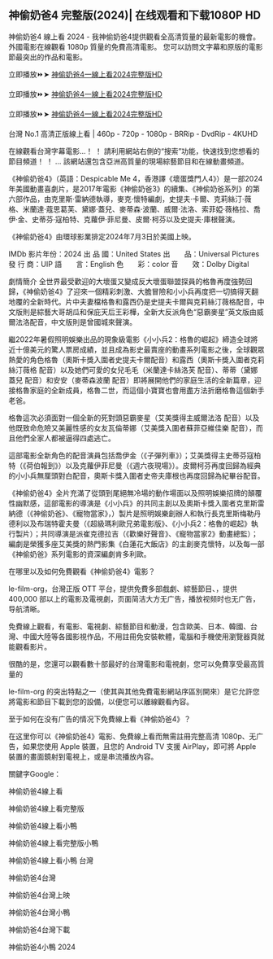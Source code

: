 ## 神偷奶爸4 完整版(2024)| 在线观看和下载1080P HD

神偷奶爸4 線上看 2024 - 我神偷奶爸4提供觀看全高清質量的最新電影的機會。 外國電影在線觀看 1080p 質量的免費高清電影。 您可以訪問文字幕和原版的電影節最突出的作品和電影。

立即播放⏩➤ [神偷奶爸4一線上看2024完整版HD](https://cornercinema.com/zh/movie/519182/despicable-me-4)

立即播放⏩➤ [神偷奶爸4一線上看2024完整版HD](https://cornercinema.com/zh/movie/519182/despicable-me-4)

立即播放⏩➤ [神偷奶爸4一線上看2024完整版HD](https://cornercinema.com/zh/movie/519182/despicable-me-4)

台灣 No.1 高清正版線上看 | 460p - 720p - 1080p - BRRip - DvdRip - 4KUHD

在線觀看台灣字幕電影…！ ！ 請利用網站右側的“搜索”功能，快速找到您想看的節目頻道！ ！ … 該網站還包含亞洲高質量的現場綜藝節目和在線動畫頻道。

《神偷奶爸4》（英語：Despicable Me 4，香港譯《壞蛋獎門人4》）是一部2024年美國動畫喜劇片，是2017年電影《神偷奶爸3》的續集、《神偷奶爸系列》的第六部作品，由克里斯·雷納德執導，麥克·懷特編劇，史提夫·卡爾、克莉絲汀·薇格、米蘭達·蔻思葛芙、黛娜·蓋兒、麥蒂森·波蘭、威爾·法洛、索菲婭·薇格拉、喬伊·金、史蒂芬·寇柏特、克蘿伊·菲尼曼、皮爾·柯芬以及史提夫·庫根聲演。

《神偷奶爸4》由環球影業排定2024年7月3日於美國上映。

IMDb
影片年份：2024
出 品 國：United States
出　　品：Universal Pictures
發 行 商：UIP
語　　言：English
色　　彩：color
音　　效：Dolby Digital

劇情簡介
全世界最受歡迎的大壞蛋又變成反大壞蛋聯盟探員的格魯再度強勢回歸，《神偷奶爸4》了迎來一個精彩刺激、大膽冒險和小小兵再度把一切搞得天翻地覆的全新時代。片中夫妻檔格魯和露西仍是史提夫卡爾與克莉絲汀薇格配音，中文版則是綜藝大哥胡瓜和保庇天后王彩樺，全新大反派角色“惡霸麥星”英文版由威爾法洛配音，中文版則是曾國城來聲演。

繼2022年暑假照明娛樂出品的現象級電影《小小兵2：格魯的崛起》締造全球將近十億美元的驚人票房成績，並且成為影史最賣座的動畫系列電影之後，全球觀眾熱愛的角色格魯（奧斯卡獎入圍者史提夫卡爾配音）和露西（奧斯卡獎入圍者克莉絲汀薇格 配音）以及她們可愛的女兒毛毛（米蘭達卡絲洛芙 配音）、蒂蒂（黛娜蓋兒 配音）和安安（麥蒂森波蘭 配音）即將展開他們的家庭生活的全新篇章，迎接格魯家庭的全新成員，格魯二世，而這個小寶寶也會用盡方法折磨格魯這個新手老爸。

格魯這次必須面對一個全新的死對頭惡霸麥星（艾美獎得主威爾法洛 配音）以及他既致命危險又美麗性感的女友瓦倫蒂娜（艾美獎入圍者蘇菲亞維佳樂 配音），而且他們全家人都被逼得四處逃亡。

這部電影全新角色的配音演員包括喬伊金（《子彈列車》）；艾美獎得主史蒂芬寇柏特（《荷伯報到》）以及克蘿伊菲尼曼（《週六夜現場》）。皮爾柯芬再度回歸為經典的小小兵無厘頭對白配音，奧斯卡獎入圍者史帝夫庫根也再度回歸為紀畢谷配音。

《神偷奶爸4》全片充滿了從頭到尾絕無冷場的動作場面以及照明娛樂招牌的顛覆性幽默感，這部電影的導演是《小小兵》的共同主創以及奧斯卡獎入圍者克里斯雷納德（《神偷奶爸》、《寵物當家》，）製片是照明娛樂創辦人和執行長克里斯梅勒丹德利以及布瑞特霍夫曼（《超級瑪利歐兄弟電影版》、《小小兵2：格魯的崛起》執行製片）；共同導演是派崔克德拉吉（《歡樂好聲音》、《寵物當家2》動畫總監）；編劇是榮獲多座艾美獎的熱門影集《白蓮花大飯店》的主創麥克懷特，以及每一部《神偷奶爸》系列電影的資深編劇肯多利歐。

在哪里以及如何免費觀看《神偷奶爸4》電影？

le-film-org，台灣正版 OTT 平台，提供免費多部戲劇、綜藝節目、，提供 400,000 部以上的電影及電視劇，页面简洁大方无广告，播放视频时也无广告，导航清晰。

免費線上觀看，有電影、電視劇、綜藝節目和動漫，包含歐美、日本、韓國、台灣、中國大陸等各國影視作品，不用註冊免安裝軟體，電腦和手機使用瀏覽器頁就能觀看影片。

很酷的是，您還可以觀看數十部最好的台灣電影和電視劇，您可以免費享受最高質量的

le-film-org 的突出特點之一（使其與其他免費電影網站序區別開來）是它允許您將電影和節目下載到您的設備，以便您可以離線觀看內容。

至于如何在没有广告的情况下免費線上看《神偷奶爸4》？

在这里你可以《神偷奶爸4》電影、免費線上看而無需註冊完整高清 1080p、无广告，如果您使用 Apple 裝置，且您的 Android TV 支援 AirPlay，即可將 Apple 裝置的畫面鏡射到電視上，或是串流播放內容。

關鍵字Google：

神偷奶爸4線上看

神偷奶爸4線上看完整版

神偷奶爸4線上看小鴨

神偷奶爸4線上看完整版小鴨

神偷奶爸4線上看小鴨 台灣

神偷奶爸4台灣

神偷奶爸4台灣上映

神偷奶爸4台灣小鴨

神偷奶爸4台灣下載

神偷奶爸4小鴨 2024
